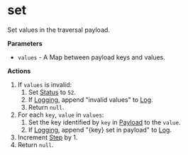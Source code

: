 # set
Set values in the traversal payload.

**Parameters**

* `values` - A Map between payload keys and values. 

**Actions**

1. If `values` is invalid:
    1. Set [Status](../definition/status.md) to `52`.
    1. If [Logging](../definition/logging.md), append "invalid values" to [Log](../definition/log.md).
    1. Return `null`.
1. For each `key`, `value` in `values`:
    1. Set the key identified by `key` in [Payload](../definition/payload.md) to the `value`.
    1. If [Logging](../definition/logging.md), append "{key} set in payload" to [Log](../definition/log.md).
1. Increment [Step](../definition/step.md) by 1.
1. Return `null`.